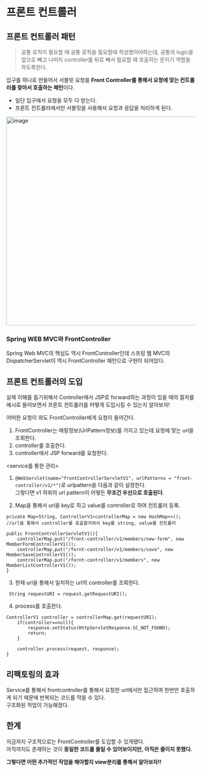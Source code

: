 # 프론트 컨트롤러

## 프론트 컨트롤러 패턴

>공통 로직이 필요할 때 공통 로직을 필요할때 작성했어야하는데, 공통의 logic을 앞으로 빼고 나머지 controller를 뒤로 빼서 필요할 때 호출하는 문지기 역할을 하도록한다.

입구를 하나로 만들어서 서블릿 요청을 **Front Controller를 통해서 요청에 맞는 컨트롤러를 찾아서 호출하는 패턴**이다.<br>
- 일단 입구에서 요청을 모두 다 받는다.<br>
- 프론트 컨트롤러에서만 서블릿을 사용해서 요청과 응답을 처리하게 된다.<br>

<img width="554" alt="image" src="https://user-images.githubusercontent.com/74058047/217454325-9daf85aa-bead-47d9-bfd1-483a0f74caac.png">


### Spring WEB MVC와 FrontController

Spring Web MVC의 핵심도 역시 FrontController인데 스프링 웹 MVC의 DispatcherServlet이 역시 FrontController 패턴으로 구현이 되어있다.<br>

## 프론트 컨트롤러의 도입

실제 이해를 돕기위해서 Controller에서 JSP로 forward하는 과정이 있을 때의 절차를 예시로 들어보면서 프론트 컨트롤러를 어떻게 도입시킬 수 있는지 알아보자!<br>

어떠한 요청이 와도 FrontController에게 요청이 들어간다.<br>
1. FrontController는 매핑정보(UrlPattern정보)를 가지고 있는데 요청에 맞는 url을 조회한다.<br>
2. controller를 호출한다.<br>
3. controller에서 JSP forward를 요청한다.<br>

<service를 통한 관리>
1. `@WebServlet(name="frontControllerServletV1", urlPatterns = "front-controller/v1/*")`로 urlpattern을 다음과 같이 설정한다.<br>
그렇다면 v1 하위의 url pattern이 어떻든 **무조건 우선으로 호출된다**.<br>

2. Map을 통해서 url을 key로 하고 value를 controller로 하여 컨트롤러 등록.<br>
```
private Map<String, ControllerV1>controllerMap = new HashMap<>();
//url을 통해서 controller를 호출할거여서 key를 string, value를 컨트롤러

public FrontControllerServletV1(){
    controllerMap.put("/front-controller/v1/members/new-form", new MemberFormControllerV1());
    controllerMap.put("/fornt-controller/v1/members/save", new MemberSaveControllerV1());
    controllerMap.put("/fornt-controller/v1/members", new MemberListControllerV1());
}

```

3. 현재 url을 통해서 일치하는 url의 controller를 조회한다.

` String requestURI = request.getRequestURI();`

4. process를 호출한다.

```
ControllerV1 controller = controllerMap.get(requestURI);
    if(controller==null){
        response.setStatus(HttpServletResponse.SC_NOT_FOUND);
        return;
    }

    controller.process(request, response);
}
```

## 리팩토링의 효과

Service를 통해서 frontcontroller를 통해서 요청한 url에서만 접근하여 한번만 호출하게 되기 때문에 반복되는 코드를 막을 수 있다.<br>
구조화된 작업이 가능해졌다.


## 한계

지금까지 구조적으로는 FrontController를 도입할 수 있게됐다.<Br>
아직까지도 존재하는 것이 <b>동일한 코드를 줄일 수 있어보이지만, 아직은 줄이지 못했다.</b><br>

**그렇다면 어떤 추가적인 작업을 해야할지 view분리를 통해서 알아보자!!**<br>